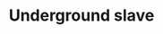---
pid: LS169
title: Underground slave
location_transcription: Residential
zipcode: '19107'
outside_phl: 
neighborhood: Washington Square West,Avenue of The Arts,Midtown Village,Chinatown
age: '50'
age_range: 50-59
instagram: 
image_file_name: LS_169.jpg
proposal_transcription: 
topic: African Americans,History,Human Rights
topic_summary: 0, 0, 0
type: Other No Form
keywords_other: 
credit: Avery Gaffary
image_labels: 
twitter: 
facebook: 
permalink: "/monuments/ls169/"
layout: item-page
---